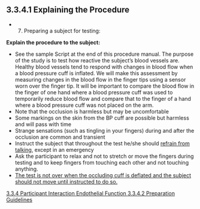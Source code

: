 ## 3.3.4.1 Explaining the Procedure

* 7. Preparing a subject for testing:

**Explain the procedure to the subject:**

   * See the sample Script at the end of this procedure manual. The purpose of the study
is to test how reactive the subject’s blood vessels are. Healthy blood vessels tend to
respond with changes in blood flow when a blood pressure cuff is inflated. We will
make this assessment by measuring changes in the blood flow in the finger tips
using a sensor worn over the finger tip. It will be important to compare the blood flow
in the finger of one hand where a blood pressure cuff was used to temporarily reduce
blood flow and compare that to the finger of a hand where a blood pressure cuff was
not placed on the arm.
   * Note that the occlusion is harmless but may be uncomfortable
   * Some markings on the skin from the BP cuff are possible but harmless and will
pass with time
   * Strange sensations (such as tingling in your fingers) during and after the occlusion
are common and transient
   * Instruct the subject that throughout the test he/she should <u>refrain from talking</u>, except
in an emergency
   * Ask the participant to relax and not to stretch or move the fingers during testing and
to keep fingers from touching each other and not touching anything.
   * <u>The test is not over when the occluding cuff is deflated and the subject should not
move until instructed to do so.</u>


<div class="center">
<div class="btn-group">
  <a href=":pages_path:/manuals/endothelial-function/3-03-04-00-ppt-interaction.md" class="btn btn-default">
    <span class="glyphicon glyphicon-chevron-left"></span>
    3.3.4 Participant Interaction
  </a>

  <a href=":pages_path:/manuals/endothelial-function" class="btn btn-default">
    <span class="glyphicon glyphicon-chevron-up"></span>
    Endothelial Function
  </a>

  <a href=":pages_path:/manuals/endothelial-function/3-03-04-02-preparation-guidelines.md" class="btn btn-success">
    3.3.4.2 Preparation Guidelines
    <span class="glyphicon glyphicon-chevron-right"></span>
  </a>
</div>
</div>